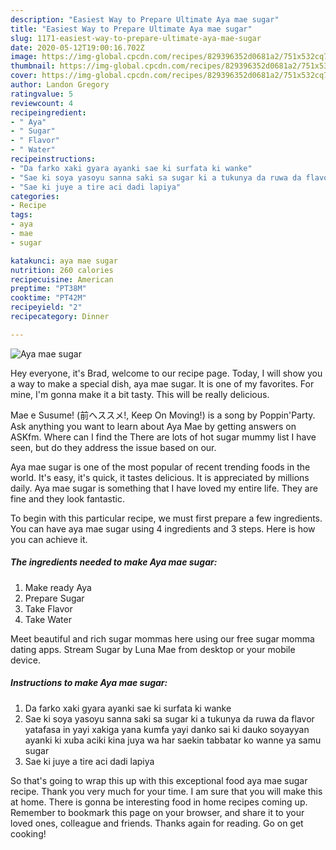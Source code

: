 ```yaml
---
description: "Easiest Way to Prepare Ultimate Aya mae sugar"
title: "Easiest Way to Prepare Ultimate Aya mae sugar"
slug: 1171-easiest-way-to-prepare-ultimate-aya-mae-sugar
date: 2020-05-12T19:00:16.702Z
image: https://img-global.cpcdn.com/recipes/829396352d0681a2/751x532cq70/aya-mae-sugar-recipe-main-photo.jpg
thumbnail: https://img-global.cpcdn.com/recipes/829396352d0681a2/751x532cq70/aya-mae-sugar-recipe-main-photo.jpg
cover: https://img-global.cpcdn.com/recipes/829396352d0681a2/751x532cq70/aya-mae-sugar-recipe-main-photo.jpg
author: Landon Gregory
ratingvalue: 5
reviewcount: 4
recipeingredient:
- " Aya"
- " Sugar"
- " Flavor"
- " Water"
recipeinstructions:
- "Da farko xaki gyara ayanki sae ki surfata ki wanke"
- "Sae ki soya yasoyu sanna saki sa sugar ki a tukunya da ruwa da flavor yatafasa in yayi xakiga yana kumfa yayi danko sai ki dauko soyayyan ayanki ki xuba aciki kina juya wa har saekin tabbatar ko wanne ya samu sugar"
- "Sae ki juye a tire aci dadi lapiya"
categories:
- Recipe
tags:
- aya
- mae
- sugar

katakunci: aya mae sugar 
nutrition: 260 calories
recipecuisine: American
preptime: "PT38M"
cooktime: "PT42M"
recipeyield: "2"
recipecategory: Dinner

---
```



![Aya mae sugar](https://img-global.cpcdn.com/recipes/829396352d0681a2/751x532cq70/aya-mae-sugar-recipe-main-photo.jpg)

Hey everyone, it's Brad, welcome to our recipe page. Today, I will show you a way to make a special dish, aya mae sugar. It is one of my favorites. For mine, I'm gonna make it a bit tasty. This will be really delicious.

Mae e Susume! (前へススメ!, Keep On Moving!) is a song by Poppin&#39;Party. Ask anything you want to learn about Aya Mae by getting answers on ASKfm. Where can I find the There are lots of hot sugar mummy list I have seen, but do they address the issue based on our.

Aya mae sugar is one of the most popular of recent trending foods in the world. It's easy, it's quick, it tastes delicious. It is appreciated by millions daily. Aya mae sugar is something that I have loved my entire life. They are fine and they look fantastic.


To begin with this particular recipe, we must first prepare a few ingredients. You can have aya mae sugar using 4 ingredients and 3 steps. Here is how you can achieve it.

<!--inarticleads1-->

##### The ingredients needed to make Aya mae sugar:

1. Make ready  Aya
1. Prepare  Sugar
1. Take  Flavor
1. Take  Water


Meet beautiful and rich sugar mommas here using our free sugar momma dating apps. Stream Sugar by Luna Mae from desktop or your mobile device. 

<!--inarticleads2-->

##### Instructions to make Aya mae sugar:

1. Da farko xaki gyara ayanki sae ki surfata ki wanke
1. Sae ki soya yasoyu sanna saki sa sugar ki a tukunya da ruwa da flavor yatafasa in yayi xakiga yana kumfa yayi danko sai ki dauko soyayyan ayanki ki xuba aciki kina juya wa har saekin tabbatar ko wanne ya samu sugar
1. Sae ki juye a tire aci dadi lapiya




So that's going to wrap this up with this exceptional food aya mae sugar recipe. Thank you very much for your time. I am sure that you will make this at home. There is gonna be interesting food in home recipes coming up. Remember to bookmark this page on your browser, and share it to your loved ones, colleague and friends. Thanks again for reading. Go on get cooking!
